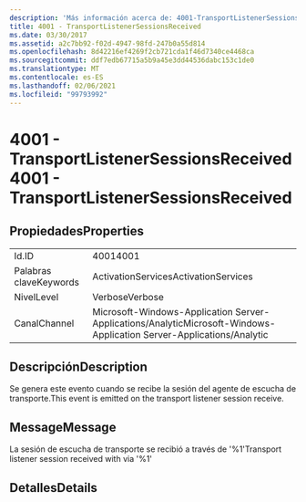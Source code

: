 ```yaml
---
description: 'Más información acerca de: 4001-TransportListenerSessionsReceived'
title: 4001 - TransportListenerSessionsReceived
ms.date: 03/30/2017
ms.assetid: a2c7bb92-f02d-4947-98fd-247b0a55d814
ms.openlocfilehash: 8d42216ef4269f2cb721cda1f46d7340ce4468ca
ms.sourcegitcommit: ddf7edb67715a5b9a45e3dd44536dabc153c1de0
ms.translationtype: MT
ms.contentlocale: es-ES
ms.lasthandoff: 02/06/2021
ms.locfileid: "99793992"
---
```

# <a name="4001---transportlistenersessionsreceived"></a><span data-ttu-id="2bd35-103">4001 - TransportListenerSessionsReceived</span><span class="sxs-lookup"><span data-stu-id="2bd35-103">4001 - TransportListenerSessionsReceived</span></span>

## <a name="properties"></a><span data-ttu-id="2bd35-104">Propiedades</span><span class="sxs-lookup"><span data-stu-id="2bd35-104">Properties</span></span>  
  
|||  
|-|-|  
|<span data-ttu-id="2bd35-105">Id.</span><span class="sxs-lookup"><span data-stu-id="2bd35-105">ID</span></span>|<span data-ttu-id="2bd35-106">4001</span><span class="sxs-lookup"><span data-stu-id="2bd35-106">4001</span></span>|  
|<span data-ttu-id="2bd35-107">Palabras clave</span><span class="sxs-lookup"><span data-stu-id="2bd35-107">Keywords</span></span>|<span data-ttu-id="2bd35-108">ActivationServices</span><span class="sxs-lookup"><span data-stu-id="2bd35-108">ActivationServices</span></span>|  
|<span data-ttu-id="2bd35-109">Nivel</span><span class="sxs-lookup"><span data-stu-id="2bd35-109">Level</span></span>|<span data-ttu-id="2bd35-110">Verbose</span><span class="sxs-lookup"><span data-stu-id="2bd35-110">Verbose</span></span>|  
|<span data-ttu-id="2bd35-111">Canal</span><span class="sxs-lookup"><span data-stu-id="2bd35-111">Channel</span></span>|<span data-ttu-id="2bd35-112">Microsoft-Windows-Application Server-Applications/Analytic</span><span class="sxs-lookup"><span data-stu-id="2bd35-112">Microsoft-Windows-Application Server-Applications/Analytic</span></span>|  
  
## <a name="description"></a><span data-ttu-id="2bd35-113">Descripción</span><span class="sxs-lookup"><span data-stu-id="2bd35-113">Description</span></span>  

 <span data-ttu-id="2bd35-114">Se genera este evento cuando se recibe la sesión del agente de escucha de transporte.</span><span class="sxs-lookup"><span data-stu-id="2bd35-114">This event is emitted on the transport listener session receive.</span></span>  
  
## <a name="message"></a><span data-ttu-id="2bd35-115">Message</span><span class="sxs-lookup"><span data-stu-id="2bd35-115">Message</span></span>  

 <span data-ttu-id="2bd35-116">La sesión de escucha de transporte se recibió a través de '%1'</span><span class="sxs-lookup"><span data-stu-id="2bd35-116">Transport listener session received with via '%1'</span></span>  
  
## <a name="details"></a><span data-ttu-id="2bd35-117">Detalles</span><span class="sxs-lookup"><span data-stu-id="2bd35-117">Details</span></span>
